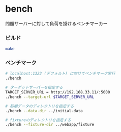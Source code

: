 # bench

問題サーバーに対して負荷を掛けるベンチマーカー

### ビルド

```sh
make
```


### ベンチマーク

```sh
# localhost:1323 (デフォルト) に向けてベンチマーク実行
./bench

# ターゲットサーバーを指定する
TARGET_SERVER_URL = http://192.168.33.11/:5000
./bench --target-url $TARGET_SERVER_URL

# 初期データのディレクトリを指定する
./bench --data-dir ../initial-data

# fixtureのディレクトリを指定する
./bench --fixture-dir ../webapp/fixture
```
